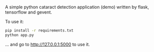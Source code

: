 A simple python cataract detection application (demo) written by flask, tensorflow and gevent.

To use it:
```bash
pip install -r requirements.txt
python app.py
```
... and go to http://127.0.0.1:5000 to use it.
